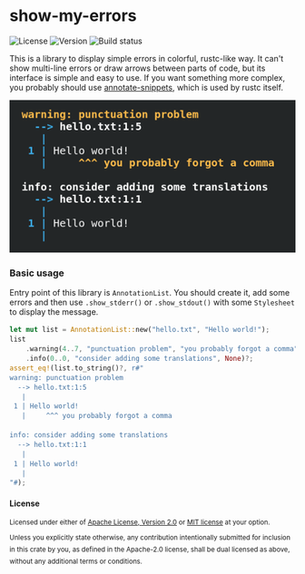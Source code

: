 # show-my-errors

![License](https://img.shields.io/crates/l/show-my-errors?style=flat-square)
![Version](https://img.shields.io/crates/v/show-my-errors?style=flat-square)
![Build status](https://img.shields.io/github/workflow/status/GoldsteinE/show-my-errors/Build%20%26%20test?style=flat-square)

This is a library to display simple errors in colorful, rustc-like way.
It can't show multi-line errors or draw arrows between parts of code, but its interface
is simple and easy to use. If you want something more complex, you probably should use
[annotate-snippets](https://docs.rs/annotate-snippets), which is used by rustc itself.

![example output](/example.png)

### Basic usage
Entry point of this library is `AnnotationList`. You should create it, add some errors
and then use `.show_stderr()` or
`.show_stdout()`
with some `Stylesheet` to display the message.
```rust
let mut list = AnnotationList::new("hello.txt", "Hello world!");
list
    .warning(4..7, "punctuation problem", "you probably forgot a comma")?
    .info(0..0, "consider adding some translations", None)?;
assert_eq!(list.to_string()?, r#"
warning: punctuation problem
  --> hello.txt:1:5
   |
 1 | Hello world!
   |     ^^^ you probably forgot a comma

info: consider adding some translations
  --> hello.txt:1:1
   |
 1 | Hello world!
   |
"#);
```


#### License

<sup>
Licensed under either of <a href="LICENSE-APACHE">Apache License, Version
2.0</a> or <a href="LICENSE-MIT">MIT license</a> at your option.
</sup>

<br>

<sub>
Unless you explicitly state otherwise, any contribution intentionally submitted
for inclusion in this crate by you, as defined in the Apache-2.0 license, shall
be dual licensed as above, without any additional terms or conditions.
</sub>
